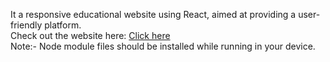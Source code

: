 It a responsive educational website using React, aimed at providing a user-friendly platform. <br>
Check out the website here: [Click here](https://eduversity-react.netlify.app/) <br>
Note:- Node module files should be installed while running in your device.
